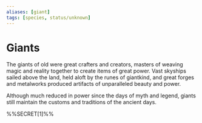 ```yaml
---
aliases: [giant]
tags: [species, status/unknown]
---
```


# Giants

The giants of old were great crafters and creators, masters of weaving magic and reality together to create items of great power. Vast skyships sailed above the land, held aloft by the runes of giantkind, and great forges and metalworks produced artifacts of unparalleled beauty and power. 

Although much reduced in power since the days of myth and legend, giants still maintain the customs and traditions of the ancient days. 

%%SECRET[1]%%
